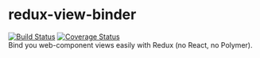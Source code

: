 # redux-view-binder
[![Build Status](https://travis-ci.org/mycomosi/redux-view-binder.svg?branch=master)](https://travis-ci.org/mycomosi/redux-view-binder)
[![Coverage Status](https://coveralls.io/repos/github/mycomosi/redux-view-binder/badge.svg?branch=master)](https://coveralls.io/github/mycomosi/redux-view-binder?branch=master)<br>
Bind you web-component views easily with Redux (no React, no Polymer).

